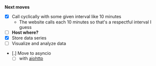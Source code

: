 **Next moves**
- [x] Call cyclically with some given interval like 10 minutes
  - The website calls each 10 minutes so that's a respectful interval I guess
- [ ] **Host where?**
- [x] Store data series
- [ ] Visualize and analyze data
- [.] Move to asyncio
  - [ ] with [aiohttp](https://docs.aiohttp.org/en/stable/)
